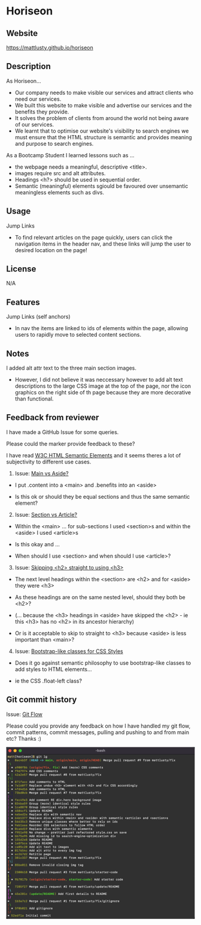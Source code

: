 # Horiseon

## Website

https://mattlusty.github.io/horiseon

## Description

As Horiseon...

- Our company needs to make visible our services and attract clients who need our services.
- We built this website to make visible and advertise our services and the benefits they provide.
- It solves the problem of clients from around the world not being aware of our services.
- We learnt that to optimise our website's visibility to search engines we must ensure that the HTML structure is semantic and provides meaning and purpose to search engines.

As a Bootcamp Student I learned lessons such as ...

- the webpage needs a meaningful, descriptive \<title\>.
- images require src and alt attributes.
- Headings \<h?\> should be used in sequential order.
- Semantic (meaningful) elements sgiould be favoured over unsemantic meaningless elements such as divs.

## Usage

Jump Links

- To find relevant articles on the page quickly, users can click the navigation items in the header nav, and these links will jump the user to desired location on the page!

## License

N/A

## Features

Jump Links (self anchors)

- In nav the items are linked to ids of elements within the page, allowing users to rapidly move to selected content sections.

## Notes

I added alt attr text to the three main section images.

- However, I did not believe it was neccessary however to add alt text descriptions to the large CSS image at the top of the page, nor the icon graphics on the right side of th page because they are more decorative than functional.

## Feedback from reviewer

I have made a GitHub Issue for some queries.

Please could the marker provide feedback to these?

I have read [W3C HTML Semantic Elements](https://www.w3schools.com/html/html5_semantic_elements.asp) and it seems theres a lot of subjectivity to different use cases.

1. Issue: [Main vs Aside?](https://github.com/mattlusty/horiseon/issues/14)

- I put .content into a \<main\> and .benefits into an \<aside\>

- Is this ok or should they be equal sections and thus the same semantic element?

2. Issue: [Section vs Article?](https://github.com/mattlusty/horiseon/issues/15)

- Within the \<main\> ... for sub-sections I used \<section\>s and within the \<aside\> I used \<article\>s

- Is this okay and ...

- When should I use \<section\> and when should I use \<article\>?

3. Issue: [Skipping \<h2\> straight to using \<h3\>](https://github.com/mattlusty/horiseon/issues/16)

- The next level headings within the \<section\> are \<h2\> and for \<aside\> they were \<h3\>

- As these headings are on the same nested level, should they both be \<h2\>?

- (... because the \<h3\> headings in \<aside\> have skipped the \<h2\> - ie this \<h3\> has no \<h2\> in its ancestor hierarchy)

- Or is it acceptable to skip to straight to \<h3\> because \<aside\> is less important than \<main\>?

4. Issue: [Bootstrap-like classes for CSS Styles](https://github.com/mattlusty/horiseon/issues/17)

- Does it go against semantic philosophy to use bootstrap-like classes to add styles to HTML elements...

- ie the CSS .float-left class?

## Git commit history

Issue: [Git Flow](https://github.com/mattlusty/horiseon/issues/19)

Please could you provide any feedback on how I have handled my git flow, commit patterns, commit messages, pulling and pushing to and from main etc? Thanks :)

![My git commit history](assets/images/git-log.png)

